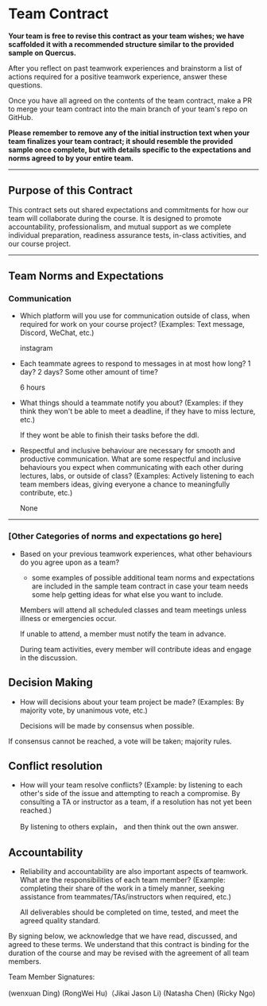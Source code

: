 # Team Contract

**Your team is free to revise this contract as your team wishes; we have scaffolded it with a recommended structure similar to the provided sample on Quercus.**

After you reflect on past teamwork experiences and brainstorm a list of actions required for a positive teamwork experience, answer these questions.

Once you have all agreed on the contents of the team contract, make a PR to merge your team contract into the main branch of your team's repo on GitHub.

**Please remember to remove any of the initial instruction text when your team finalizes your team contract; it should resemble the provided sample once complete, but with details specific to the expectations and norms agreed to by your entire team.**

---
## Purpose of this Contract

This contract sets out shared expectations and commitments for how our team will collaborate during the course. It is designed to promote accountability, professionalism, and mutual support as we complete individual preparation, readiness assurance tests, in-class activities, and our course project.

---
## Team Norms and Expectations

### Communication

* Which platform will you use for communication outside of class, when required for work on your course project? (Examples: Text message, Discord, WeChat, etc.)


    instagram

* Each teammate agrees to respond to messages in at most how long? 1 day? 2 days? Some other amount of time?


    6 hours

* What things should a teammate notify you about? (Examples: if they think they won't be able to meet a deadline, if they have to miss lecture, etc.)


    If they wont be able to finish their tasks before the ddl.    

* Respectful and inclusive behaviour are necessary for smooth and productive communication. What are some respectful and inclusive behaviours you expect when communicating with each other during lectures, labs, or outside of class? (Examples: Actively listening to each team members ideas, giving everyone a chance to meaningfully contribute, etc.)


    None

---

### [Other Categories of norms and expectations go here]

* Based on your previous teamwork experiences, what other behaviours do you agree upon as a team?
    - some examples of possible additional team norms and expectations are included in the sample team contract in case your team needs some help getting ideas for what else you want to include.


    Members will attend all scheduled classes and team meetings unless illness or emergencies occur.

    If unable to attend, a member must notify the team in advance.

    During team activities, every member will contribute ideas and engage in the discussion.

## Decision Making

* How will decisions about your team project be made? (Examples: By majority vote, by unanimous vote, etc.)


    Decisions will be made by consensus when possible.

If consensus cannot be reached, a vote will be taken; majority rules.
## Conflict resolution

* How will your team resolve conflicts? (Example: by listening to each other's side of the issue and attempting to reach a compromise. By consulting a TA or instructor as a team, if a resolution has not yet been reached.)

  By listening to others explain， and then think out the own answer.

## Accountability

* Reliability and accountability are also important aspects of teamwork. What are the responsibilities of each team member? (Example: completing their share of the work in a timely manner, seeking assistance from teammates/TAs/instructors when required, etc.)


    All deliverables should be completed on time, tested, and meet the agreed quality standard.



By signing below, we acknowledge that we have read, discussed, and agreed to these terms. We understand that this contract is binding for the duration of the course and may be revised with the agreement of all team members.

Team Member Signatures:

(wenxuan Ding) (RongWei Hu)（Jikai Jason Li) (Natasha Chen) (Ricky Ngo)
